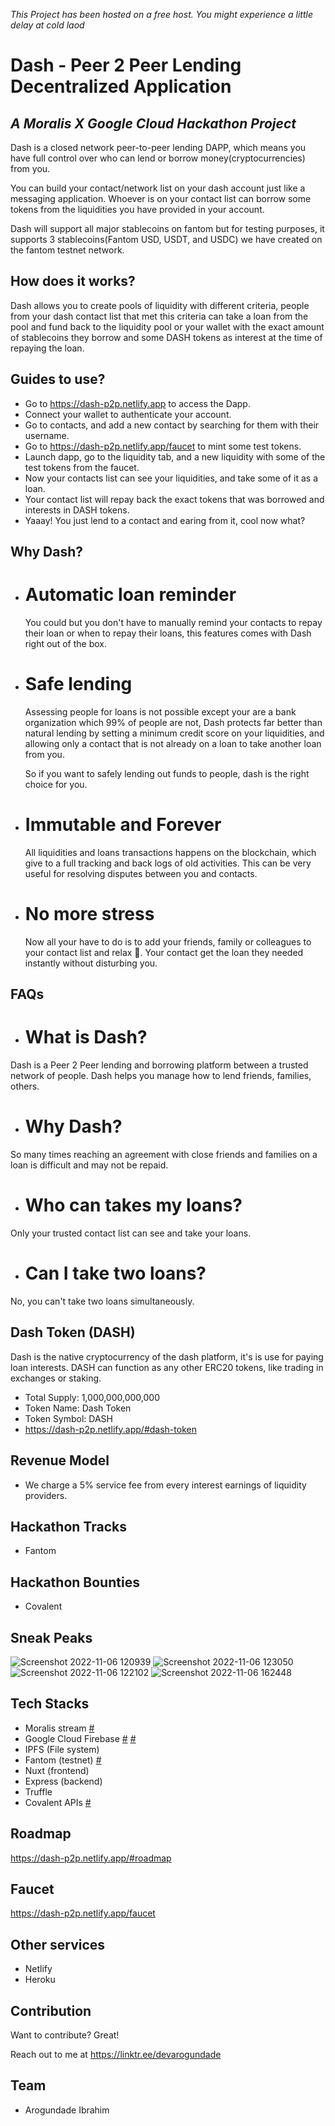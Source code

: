 *This Project has been hosted on a free host. You might experience a little delay at cold laod*

# Dash - Peer 2 Peer Lending Decentralized Application
## _A Moralis X Google Cloud Hackathon Project_

Dash is a closed network peer-to-peer lending DAPP, which means you have full control over who can lend or borrow money(cryptocurrencies) from you.

You can build your contact/network list on your dash account just like a messaging application. Whoever is on your contact list can borrow some tokens from the liquidities you have provided in your account.

Dash will support all major stablecoins on fantom but for testing purposes, it supports 3 stablecoins(Fantom USD, USDT, and USDC) we have created on the fantom testnet network.

## How does it works?
Dash allows you to create pools of liquidity with different criteria, people from your dash contact list that met this criteria can take a loan from the pool and fund back to the liquidity pool or your wallet with the exact amount of stablecoins they borrow and some DASH tokens as interest at the 
time of repaying the loan.

## Guides to use?
- Go to https://dash-p2p.netlify.app to access the Dapp.
- Connect your wallet to authenticate your account.
- Go to contacts, and add a new contact by searching for them with their username.
- Go to https://dash-p2p.netlify.app/faucet to mint some test tokens.
- Launch dapp, go to the liquidity tab, and a new liquidity with some of the test tokens from the faucet.
- Now your contacts list can see your liquidities, and take some of it as a loan.
- Your contact list will repay back the exact tokens that was borrowed and interests in DASH tokens.
- Yaaay! You just lend to a contact and earing from it, cool now what?

## Why Dash?
- # Automatic loan reminder
  You could but you don't have to manually remind your contacts to repay their loan or when to repay their loans, this features comes with Dash right out of the box.

- # Safe lending
  Assessing people for loans is not possible except your are a bank organization which 99% of people are not, Dash protects far better than natural lending by setting a minimum credit score on your liquidities, and allowing only a contact that is not already on a loan to take another loan from you.

  So if you want to safely lending out funds to people, dash is the right choice for you.

- # Immutable and Forever
  All liquidities and loans transactions happens on the blockchain, which give to a full tracking and back logs of old activities. This can be very useful for resolving disputes between you and contacts.

- # No more stress
  Now all your have to do is to add your friends, family or colleagues to your contact list and relax 🧘. Your contact get the loan they needed instantly without disturbing you.

## FAQs
- # What is Dash?
Dash is a Peer 2 Peer lending and borrowing platform between a trusted network of people. Dash helps you manage how to lend friends, families, others.

- # Why Dash?
So many times reaching an agreement with close friends and families on a loan is difficult and may not be repaid.

- # Who can takes my loans?
Only your trusted contact list can see and take your loans.

- # Can I take two loans?
No, you can't take two loans simultaneously.

## Dash Token (DASH)
  Dash is the native cryptocurrency of the dash platform, it's is use for paying loan interests.
DASH can function as any other ERC20 tokens, like trading in exchanges or staking.
- Total Supply: 1,000,000,000,000
- Token Name: Dash Token
- Token Symbol: DASH
- https://dash-p2p.netlify.app/#dash-token

## Revenue Model
- We charge a 5% service fee from every interest earnings of liquidity providers.

## Hackathon Tracks
- Fantom

## Hackathon Bounties 
- Covalent

## Sneak Peaks
![Screenshot 2022-11-06 120939](https://user-images.githubusercontent.com/81397790/200167266-59c60d93-7638-444f-a133-1dfce2d4e32b.png)
![Screenshot 2022-11-06 123050](https://user-images.githubusercontent.com/81397790/200168087-24640f99-076c-449d-bf52-5816b50c00fc.png)
![Screenshot 2022-11-06 122102](https://user-images.githubusercontent.com/81397790/200167699-10c1f18b-3eb8-41c7-9a7b-dbbf24a237ac.png)
![Screenshot 2022-11-06 162448](https://user-images.githubusercontent.com/81397790/201413067-47a8331d-80ee-4769-aa19-47d16208e059.png)

## Tech Stacks
- Moralis stream [#](https://github.com/devarogundade/dash/blob/master/moralis-stream-api)
- Google Cloud Firebase [#](https://github.com/devarogundade/dash/blob/master/plugins/firestore.js) [#](https://github.com/devarogundade/dash/blob/master/moralis-stream-api)
- IPFS (File system)
- Fantom (testnet) [#](https://github.com/devarogundade/dash/blob/master/truffle-config.js)
- Nuxt (frontend)
- Express (backend) 
- Truffle
- Covalent APIs [#](https://github.com/devarogundade/dash/blob/master/plugins/covalent.js)

## Roadmap
   https://dash-p2p.netlify.app/#roadmap

## Faucet
   https://dash-p2p.netlify.app/faucet 

## Other services
- Netlify 
- Heroku

## Contribution

Want to contribute? Great!

Reach out to me at https://linktr.ee/devarogundade

## Team
- Arogundade Ibrahim
